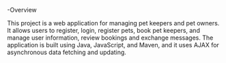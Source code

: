 -Overview

This project is a web application for managing pet keepers and pet owners.
It allows users to register, login, register pets, book pet keepers, and manage user information, review bookings and exchange messages.
The application is built using Java, JavaScript, and Maven, and it uses AJAX for asynchronous data fetching and updating.

